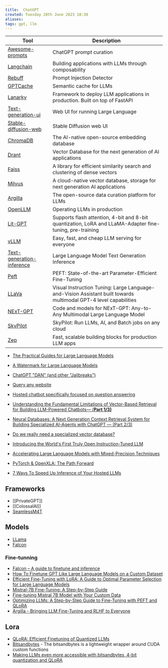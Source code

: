 ```yaml
---
title:  ChatGPT
created: Tuesday 20th June 2023 18:30
aliases: 
tags: gpt, llm 
---
```


| Tool                                                                                  | Description                                                                                                      |
| ------------------------------------------------------------------------------------- | ---------------------------------------------------------------------------------------------------------------- |
| [Awesome-prompts](https://github.com/f/awesome-chatgpt-prompts)                       | ChatGPT prompt curation                                                                                          |
| [Langchain](https://github.com/hwchase17/langchain)                                   | Building applications with LLMs through composability                                                            |
| [Rebuff](https://github.com/woop/rebuff)                                              | Prompt Injection Detector                                                                                        |
| [GPTCache](https://github.com/zilliztech/GPTCache)                                    | Semantic cache for LLMs                                                                                          |
| [Lanarky](https://github.com/ajndkr/lanarky)                                          | Framework to deploy LLM applications in production. Built on top of FastAPI                                      |
| [Text-generation-ui](https://github.com/oobabooga/text-generation-webui)              | Web UI for running Large Language                                                                                |
| [Stable-diffusion-web](https://github.com/AUTOMATIC1111/stable-diffusion-webui)       | Stable Diffusion web UI                                                                                          |
| [ChromaDB](https://github.com/chroma-core/chroma)                                     | The AI-native open-source embedding database                                                                     |
| [Drant](https://github.com/qdrant/qdrant)                                             | Vector Database for the next generation of AI applications                                                       |
| [Faiss](https://github.com/facebookresearch/faiss)                                    | A library for efficient similarity search and clustering of dense vectors                                        |
| [Milvus](https://github.com/milvus-io/milvus)                                         | A cloud-native vector database, storage for next generation AI applications                                      |
| [Argilla](https://github.com/argilla-io/argilla)                                      | The open-source data curation platform for LLMs                                                                  |
| [OpenLLM](https://github.com/bentoml/OpenLLM)                                         | Operating LLMs in production                                                                                     |
| [Lit-GPT](https://github.com/Lightning-AI/lit-gpt)                                    | Supports flash attention, 4-bit and 8-bit quantization, LoRA and LLaMA-Adapter fine-tuning, pre-training         |
| [vLLM](https://github.com/vllm-project/vllm)                                          | Easy, fast, and cheap LLM serving for everyone                                                                   |
| [Text-generation-inference](https://github.com/huggingface/text-generation-inference) | Large Language Model Text Generation Inference                                                                   |
| [Peft](https://pypi.org/project/peft/)                                                | PEFT: State-of-the-art Parameter-Efficient Fine-Tuning                                                           |
| [LLaVa](https://github.com/haotian-liu/LLaVA)                                         | Visual Instruction Tuning: Large Language-and-Vision Assistant built towards multimodal GPT-4 level capabilities |
| [NExT-GPT](https://github.com/NExT-GPT/NExT-GPT)                                      | Code and models for NExT-GPT: Any-to-Any Multimodal Large Language Model                                         |
| [SkyPilot](https://github.com/skypilot-org/skypilot)                                  | SkyPilot: Run LLMs, AI, and Batch jobs on any cloud                                                              |
| [Zep](https://github.com/getzep/zep)                                                                                      |Fast, scalable building blocks for production LLM apps|

- [The Practical Guides for Large Language Models](https://github.com/Mooler0410/LLMsPracticalGuide)
- [A Watermark for Large Language Models](https://github.com/jwkirchenbauer/lm-watermarking)
- [ChatGPT "DAN" (and other "Jailbreaks")](https://github.com/0xk1h0/ChatGPT_DAN?ref=blog.seclify.com)
- [Query any website](https://www.youtube.com/watch?v=6K1lyyzpxtk)
- [Hosted chatbot specifically focused on question answering](https://github.com/hwchase17/chat-langchain)
- [Understanding the Fundamental Limitations of Vector-Based Retrieval for Building LLM-Powered Chatbots— (**Part 1/3)**](https://medium.com/thirdai-blog/understanding-the-fundamental-limitations-of-vector-based-retrieval-for-building-llm-powered-48bb7b5a57b3)
- [Neural Databases: A Next Generation Context Retrieval System for Building Specialized AI-Agents with ChatGPT — (Part 2/3)](https://medium.com/thirdai-blog/neural-database-next-generation-context-retrieval-system-for-building-specialized-ai-agents-with-861ffa0516e7)
- [Do we really need a specialized vector database?](https://modelz.ai/blog/pgvector)
- [Introducing the World's First Truly Open Instruction-Tuned LLM](https://www.databricks.com/blog/2023/04/12/dolly-first-open-commercially-viable-instruction-tuned-llm)

- [Accelerating Large Language Models with Mixed-Precision Techniques](https://lightning.ai/pages/community/tutorial/accelerating-large-language-models-with-mixed-precision-techniques/)
- [PyTorch & OpenXLA: The Path Forward](https://pytorch.org/blog/pytorch-2.0-xla-path-forward/)
- [7 Ways To Speed Up Inference of Your Hosted LLMs](https://betterprogramming.pub/speed-up-llm-inference-83653aa24c47)
## Frameworks

- [[PrivateGPT]]
- [[ColossalAI]]
- [SeamlessM4T](https://github.com/facebookresearch/seamless_communication)

## Models

- [LLama](https://github.com/facebookresearch/llama)
- [Falcon](https://github.com/Sentdex/Falcon-LLM/)

### Fine-tunning

- [Falcon – A guide to finetune and inference](https://lightning.ai/blog/falcon-a-guide-to-finetune-and-inference/)
- [How To Finetune GPT Like Large Language Models on a Custom Dataset](https://lightning.ai/blog/how-to-finetune-gpt-like-large-language-models-on-a-custom-dataset/)
- [Efficient Fine-Tuning with LoRA: A Guide to Optimal Parameter Selection for Large Language Models](https://www.databricks.com/blog/efficient-fine-tuning-lora-guide-llms)
- [Mistral-7B Fine-Tuning: A Step-by-Step Guide](https://gathnex.medium.com/mistral-7b-fine-tuning-a-step-by-step-guide-52122cdbeca8)
- [Fine-tuning Mistral 7B Model with Your Custom Data](https://python.plainenglish.io/intruct-fine-tuning-mistral-7b-model-with-your-custom-data-7eb22921a483)
- [Optimizing LLMs: A Step-by-Step Guide to Fine-Tuning with PEFT and QLoRA](https://blog.lancedb.com/optimizing-llms-a-step-by-step-guide-to-fine-tuning-with-peft-and-qlora-22eddd13d25b)
- [Argilla - Bringing LLM Fine-Tuning and RLHF to Everyone](https://argilla.io/blog/argilla-for-llms/)
## Lora

- [QLoRA: Efficient Finetuning of Quantized LLMs](https://github.com/artidoro/qlora)
- [Bitsandbytes](https://github.com/TimDettmers/bitsandbytes) - The bitsandbytes is a lightweight wrapper around CUDA custom functions
- [Making LLMs even more accessible with bitsandbytes, 4-bit quantization and QLoRA](https://huggingface.co/blog/4bit-transformers-bitsandbytes)
